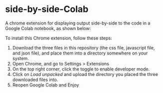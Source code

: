 # side-by-side-Colab
A chrome extension for displaying output side-by-side to the code in a Google Colab notebook, as shown below:

To install this Chrome extension, follow these steps:
1. Download the three files in this repository (the css file, javascript file, and json file), and place them into a directory somewhere on your system.
2. Open Chrome, and go to Settings > Extensions
3. On the top right corner, click the toggle to enable developer mode.
4. Click on *Load unpacked* and upload the directory you placed the three downloaded files into.
5. Reopen Google Colab and Enjoy
